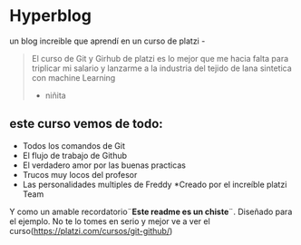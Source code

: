 # Hyperblog 
un blog increible que aprendí en un curso de platzi -
>El curso de Git y Girhub de platzi es lo mejor que me hacia falta para triplicar mi salario y lanzarme a la industria del tejido de lana sintetica con machine Learning
> - niñita

## este curso vemos de todo:
*  Todos los comandos de Git
* El flujo de trabajo de Github
* El verdadero amor por las buenas practicas
* Trucos muy locos del profesor
* Las personalidades multiples de Freddy
*Creado por el increíble platzi Team

Y como un amable recordatorio¨**Este readme es un chiste**¨. Diseñado para el ejemplo. No te lo tomes en serio y mejor ve a ver el curso(https://platzi.com/cursos/git-github/)